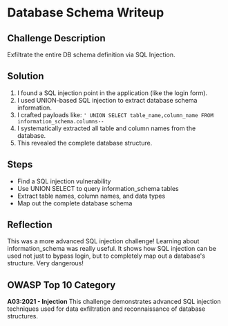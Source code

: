 # Database Schema Writeup

## Challenge Description
Exfiltrate the entire DB schema definition via SQL Injection.

## Solution
1. I found a SQL injection point in the application (like the login form).
2. I used UNION-based SQL injection to extract database schema information.
3. I crafted payloads like: `' UNION SELECT table_name,column_name FROM information_schema.columns--`
4. I systematically extracted all table and column names from the database.
5. This revealed the complete database structure.

## Steps
- Find a SQL injection vulnerability
- Use UNION SELECT to query information_schema tables
- Extract table names, column names, and data types
- Map out the complete database schema

## Reflection
This was a more advanced SQL injection challenge! Learning about information_schema was really useful. It shows how SQL injection can be used not just to bypass login, but to completely map out a database's structure. Very dangerous!

## OWASP Top 10 Category
**A03:2021 - Injection**
This challenge demonstrates advanced SQL injection techniques used for data exfiltration and reconnaissance of database structures.